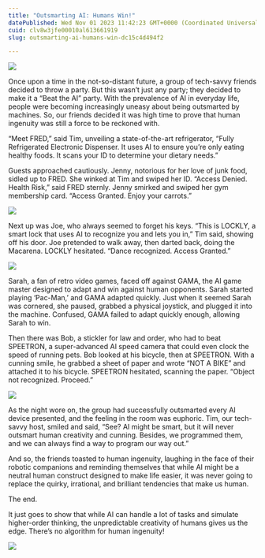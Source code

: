 ```yaml
---
title: "Outsmarting AI: Humans Win!"
datePublished: Wed Nov 01 2023 11:42:23 GMT+0000 (Coordinated Universal Time)
cuid: clv8w3jfe00010al613661919
slug: outsmarting-ai-humans-win-dc15c4d494f2

---
```


![](https://cdn.hashnode.com/res/hashnode/image/upload/v1713665334832/2cb2ea17-40aa-46ff-8e34-d697422ccc0f.jpeg)

Once upon a time in the not-so-distant future, a group of tech-savvy friends decided to throw a party. But this wasn’t just any party; they decided to make it a “Beat the AI” party. With the prevalence of AI in everyday life, people were becoming increasingly uneasy about being outsmarted by machines. So, our friends decided it was high time to prove that human ingenuity was still a force to be reckoned with.

“Meet FRED,” said Tim, unveiling a state-of-the-art refrigerator, “Fully Refrigerated Electronic Dispenser. It uses AI to ensure you’re only eating healthy foods. It scans your ID to determine your dietary needs.”

Guests approached cautiously. Jenny, notorious for her love of junk food, sidled up to FRED. She winked at Tim and swiped her ID. “Access Denied. Health Risk,” said FRED sternly. Jenny smirked and swiped her gym membership card. “Access Granted. Enjoy your carrots.”

![](https://cdn.hashnode.com/res/hashnode/image/upload/v1713665336095/15b7b9ce-bd89-42f8-8816-d7261fda1c2e.jpeg)

Next up was Joe, who always seemed to forget his keys. “This is LOCKLY, a smart lock that uses AI to recognize you and lets you in,” Tim said, showing off his door. Joe pretended to walk away, then darted back, doing the Macarena. LOCKLY hesitated. “Dance recognized. Access Granted.”

![](https://cdn.hashnode.com/res/hashnode/image/upload/v1713665337236/b431765a-63c0-404f-8bd6-99770c95c142.jpeg)

Sarah, a fan of retro video games, faced off against GAMA, the AI game master designed to adapt and win against human opponents. Sarah started playing ‘Pac-Man,’ and GAMA adapted quickly. Just when it seemed Sarah was cornered, she paused, grabbed a physical joystick, and plugged it into the machine. Confused, GAMA failed to adapt quickly enough, allowing Sarah to win.

Then there was Bob, a stickler for law and order, who had to beat SPEETRON, a super-advanced AI speed camera that could even clock the speed of running pets. Bob looked at his bicycle, then at SPEETRON. With a cunning smile, he grabbed a sheet of paper and wrote “NOT A BIKE” and attached it to his bicycle. SPEETRON hesitated, scanning the paper. “Object not recognized. Proceed.”

![](https://cdn.hashnode.com/res/hashnode/image/upload/v1713665338430/1b384043-12bf-404b-9530-9b64b15856b5.jpeg)

As the night wore on, the group had successfully outsmarted every AI device presented, and the feeling in the room was euphoric. Tim, our tech-savvy host, smiled and said, “See? AI might be smart, but it will never outsmart human creativity and cunning. Besides, we programmed them, and we can always find a way to program our way out.”

And so, the friends toasted to human ingenuity, laughing in the face of their robotic companions and reminding themselves that while AI might be a neutral human construct designed to make life easier, it was never going to replace the quirky, irrational, and brilliant tendencies that make us human.

The end.

It just goes to show that while AI can handle a lot of tasks and simulate higher-order thinking, the unpredictable creativity of humans gives us the edge. There’s no algorithm for human ingenuity!

![](https://cdn.hashnode.com/res/hashnode/image/upload/v1713665339404/84bdc7b2-7aef-418f-9e05-2d55a73025db.jpeg)